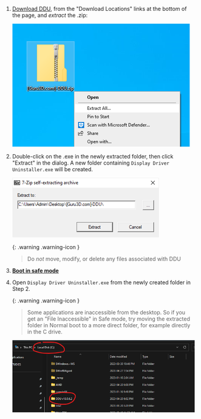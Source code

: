 1. [Download DDU](https://www.guru3d.com/files-details/display-driver-uninstaller-download.html), from the "Download Locations" links at the bottom of the page, and _extract_ the .zip:

	![dduzip.png](/assets/factoids/dduzip.png)

2. Double-click on the .exe in the newly extracted folder, then click "Extract" in the dialog.
A new folder containing `Display Driver Uninstaller.exe` will be created.

	![dduextract.png](/assets/factoids/dduextract.png)

	{: .warning .warning-icon }
	> Do _not_ move, modify, or delete any files associated with DDU

3. [**Boot in safe mode**](https://support.microsoft.com/en-us/help/12376/windows-10-start-your-pc-in-safe-mode) 

4. Open `Display Driver Uninstaller.exe` from the newly created folder in Step 2.

	{: .warning .warning-icon }
	> Some applications are inaccessible from the desktop. So if you get an "File Inaccessible" in Safe mode, try moving the extracted folder in Normal boot to a more direct folder, for example directly in the C drive.

	![dduextract_Cdrive.png](/assets/factoids/dduextract_Cdrive.png)
